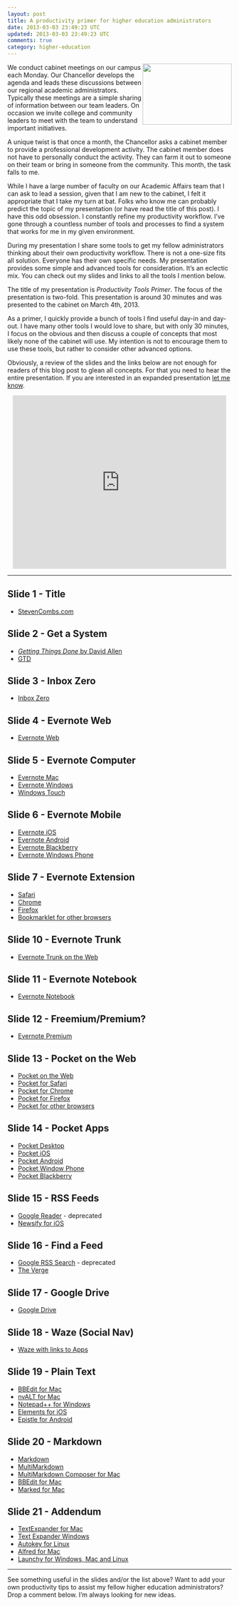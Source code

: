 ```yaml
---           
layout: post
title: A productivity primer for higher education administrators
date: 2013-03-03 23:49:23 UTC
updated: 2013-03-03 23:49:23 UTC
comments: true
category: higher-education
---
```


<img border="0" height="137" src="http://4.bp.blogspot.com/-cEkUuUsA4g4/UTJSV25O7nI/AAAAAAABG2U/-uETIC_O5yM/s200/Empty+Inbox.png" width="200" align="right" />We conduct cabinet meetings on our campus each Monday. Our Chancellor develops the agenda and leads these discussions between our regional academic administrators. Typically these meetings are a simple sharing of information between our team leaders. On occasion we invite college and community leaders to meet with the team to understand important initiatives.

A unique twist is that once a month, the Chancellor asks a cabinet member to provide a professional development activity. The cabinet member does not have to personally conduct the activity. They can farm it out to someone on their team or bring in someone from the community. This month, the task falls to me.

While I have a large number of faculty on our Academic Affairs team that I can ask to lead a session, given that I am new to the cabinet, I felt it appropriate that I take my turn at bat. Folks who know me can probably predict the topic of my presentation (or have read the title of this post). I have this odd obsession. I constantly refine my productivity workflow. I’ve gone through a countless number of tools and processes to find a system that works for me in my given environment.

During my presentation I share some tools to get my fellow administrators thinking about their own productivity workflow. There is not a one-size fits all solution. Everyone has their own specific needs. My presentation provides some simple and advanced tools for consideration. It’s an eclectic mix. You can check out my slides and links to all the tools I mention below.

The title of my presentation is <em>Productivity Tools Primer</em>. The focus of the presentation is two-fold. This presentation is around 30 minutes and was presented to the cabinet on March 4th, 2013.

As a primer, I quickly provide a bunch of tools I find useful day-in and day-out. I have many other tools I would love to share, but with only 30 minutes, I focus on the obvious and then discuss a couple of concepts that most likely none of the cabinet will use. My intention is not to encourage them to use these tools, but rather to consider other advanced options.

Obviously, a review of the slides and the links below are not enough for readers of this blog post to glean all concepts. For that you need to hear the entire presentation. If you are interested in an expanded presentation [let me know](mailto:steven.combs@gmail.com).

<center><iframe allowfullscreen="true" frameborder="0" height="389" mozallowfullscreen="true" src="https://docs.google.com/presentation/d/1al8NGIUJwU_KPH0Zu72V5ie38ahYqqvWHC3YGGGNVcw/embed?start=false&amp;loop=false&amp;delayms=3000" webkitallowfullscreen="true" width="480"></iframe></center>

---

## Slide 1 - Title

* [StevenCombs.com](http://www.stevencombs.com/)

## Slide 2 - Get a System

* [*Getting Things Done* by David Allen](http://www.amazon.com/gp/product/0142000280/ref=as_li_tl?ie=UTF8&camp=1789&creative=390957&creativeASIN=0142000280&linkCode=as2&tag=bricinmypockb-20&linkId=7TLAVZ6TY6BY355Q)
* [GTD](http://www.davidco.com/)

## Slide 3 - Inbox Zero

* [Inbox Zero](http://inboxzero.com/)

## Slide 4 - Evernote Web

* [Evernote Web](http://evernote.com/)

## Slide 5 - Evernote Computer

* [Evernote Mac](https://itunes.apple.com/us/app/evernote/id406056744?mt=12)
* [Evernote Windows](http://evernote.com/download/get.php?file=Win)
* [Windows Touch](http://apps.microsoft.com/webpdp/app/evernote/5aba7f8c-318f-42aa-9590-b1fc31e5cba6)

## Slide 6 - Evernote Mobile

* [Evernote iOS](http://appstore.com/evernote/evernote/)
* [Evernote Android](https://market.android.com/details?id=com.evernote)
* [Evernote Blackberry](http://appworld.blackberry.com/webstore/content/1700)
* [Evernote Windows Phone](http://www.windowsphone.com/en-US/apps/db21927d-f292-e011-986b-78e7d1fa76f8)

## Slide 7 - Evernote Extension

* [Safari](http://evernote.com/download/get.php?file=SafariExtension)
* [Chrome](https://chrome.google.com/extensions/detail/pioclpoplcdbaefihamjohnefbikjilc##)
* [Firefox](https://addons.mozilla.org/firefox/addon/evernote-web-clipper/)
* [Bookmarklet for other browsers](http://evernote.com/webclipper/##)

## Slide 10 - Evernote Trunk

* [Evernote Trunk on the Web](http://trunk.evernote.com/)

## Slide 11 - Evernote Notebook

* [Evernote Notebook](http://goo.gl/Ork4J)

## Slide 12 - Freemium/Premium?

* [Evernote Premium](http://evernote.com/premium/)

## Slide 13 - Pocket on the Web

* [Pocket on the Web](http://getpocket.com/)
* [Pocket for Safari](http://getpocket.com/safari/)
* [Pocket for Chrome](http://getpocket.com/chrome/)
* [Pocket for Firefox](http://getpocket.com/firefox/)
* [Pocket for other browsers](http://goo.gl/q3PYR)

## Slide 14 - Pocket Apps

* [Pocket Desktop](http://getpocket.com/apps/desktop/)
* [Pocket iOS](http://getpocket.com/apps/iphone/)
* [Pocket Android](http://getpocket.com/apps/android/)
* [Pocket Window Phone](http://getpocket.com/apps/windowsphone/)
* [Pocket Blackberry](http://getpocket.com/apps/blackberry/)

## Slide 15 - RSS Feeds

* [Google Reader](http://reader.google.com/) - deprecated
* [Newsify for iOS](http://newsify.co/)

## Slide 16 - Find a Feed

* [Google RSS Search](http://www.google.com/reader/view/##directory-page/1) - deprecated
* [The Verge](http://www.theverge.com/)

## Slide 17 - Google Drive

* [Google Drive](http://drive.google.com/)

## Slide 18 - Waze (Social Nav)

* [Waze with links to Apps](http://www.waze.com/)

## Slide 19 - Plain Text

* [BBEdit for Mac](http://www.barebones.com/products/bbedit/)
* [nvALT for Mac](http://brettterpstra.com/projects/nvalt/)
* [Notepad++ for Windows](http://notepad-plus-plus.org/)
* [Elements for iOS](http://www.secondgearsoftware.com/elements/)
* [Epistle for Android](https://play.google.com/store/apps/details?id=com.kooklab.epistle&amp;hl=en)

## Slide 20 - Markdown

* [Markdown](http://daringfireball.net/projects/markdown/)
* [MultiMarkdown](http://fletcherpenney.net/multimarkdown/)
* [MultiMarkdown Composer for Mac](http://multimarkdown.com/)
* [BBEdit for Mac](http://www.barebones.com/products/bbedit/)
* [Marked for Mac](http://markedapp.com/)

## Slide 21 - Addendum

* [TextExpander for Mac](https://smilesoftware.com/TextExpander/)
* [Text Expander Windows](http://textexpanderwindows.com/)
* [Autokey for Linux](https://code.google.com/p/autokey/)
* [Alfred for Mac](http://www.alfredapp.com/)
* [Launchy for Windows, Mac and Linux](http://www.launchy.net/)

---

See something useful in the slides and/or the list above? Want to add your own productivity tips to assist my fellow higher education administrators? Drop a comment below. I’m always looking for new ideas.
